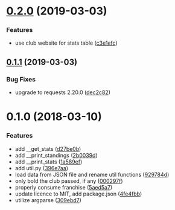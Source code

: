 <a name="0.2.0"></a>
# [0.2.0](https://github.com/michaelwnelson/mls-standings-scraper/compare/0.1.1...0.2.0) (2019-03-03)


### Features

* use club website for stats table ([c3e1efc](https://github.com/michaelwnelson/mls-standings-scraper/commit/c3e1efc))



<a name="0.1.1"></a>
## [0.1.1](https://github.com/michaelwnelson/mls-standings-scraper/compare/0.1.0...0.1.1) (2019-03-03)


### Bug Fixes

* upgrade to requests 2.20.0 ([dec2c82](https://github.com/michaelwnelson/mls-standings-scraper/commit/dec2c82))



<a name="0.1.0"></a>
# 0.1.0 (2018-03-10)


### Features

* add __get_stats ([d27be0b](https://github.com/michaelwnelson/mls-standings-scraper/commit/d27be0b))
* add __print_standings ([2b0039d](https://github.com/michaelwnelson/mls-standings-scraper/commit/2b0039d))
* add __print_stats ([1a589ef](https://github.com/michaelwnelson/mls-standings-scraper/commit/1a589ef))
* add util.py ([396e7aa](https://github.com/michaelwnelson/mls-standings-scraper/commit/396e7aa))
* load data from JSON file  and rename util functions ([929784d](https://github.com/michaelwnelson/mls-standings-scraper/commit/929784d))
* only bold the club passed, if any ([000297f](https://github.com/michaelwnelson/mls-standings-scraper/commit/000297f))
* properly consume franchise ([5aed5a7](https://github.com/michaelwnelson/mls-standings-scraper/commit/5aed5a7))
* update licence to MIT, add package.json ([4fe4fbb](https://github.com/michaelwnelson/mls-standings-scraper/commit/4fe4fbb))
* utilize argparse ([309ebd7](https://github.com/michaelwnelson/mls-standings-scraper/commit/309ebd7))



